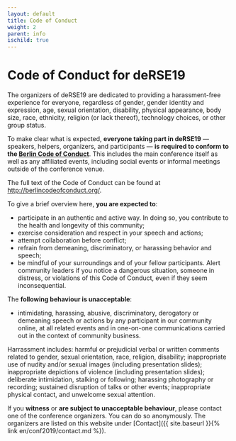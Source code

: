 ```yaml
--- 
layout: default 
title: Code of Conduct
weight: 2
parent: info
ischild: true
---
```


# Code of Conduct for deRSE19

The organizers of deRSE19 are dedicated to providing a harassment-free experience for everyone, regardless of gender, gender identity and expression, age, sexual orientation, disability, physical appearance, body size, race, ethnicity, religion (or lack thereof), technology choices, or other group status.

To make clear what is expected, **everyone taking part in deRSE19** — speakers, helpers, organizers, and participants — **is required to conform to the [Berlin Code of Conduct](http://berlincodeofconduct.org/)**. This includes the main conference itself as well as any affiliated events, including social events or informal meetings outside of the conference venue.

The full text of the Code of Conduct can be found at <http://berlincodeofconduct.org/>.

To give a brief overview here, **you are expected to**:

- participate in an authentic and active way. In doing so, you contribute to the health and longevity of this community;
- exercise consideration and respect in your speech and actions;
- attempt collaboration before conflict;
- refrain from demeaning, discriminatory, or harassing behavior and speech;
- be mindful of your surroundings and of your fellow participants. Alert community leaders if you notice a dangerous situation, someone in distress, or violations of this Code of Conduct, even if they seem inconsequential.

The **following behaviour is unacceptable**:

- intimidating, harassing, abusive, discriminatory, derogatory or demeaning speech or actions by any participant in our community online, at all related events and in one-on-one communications carried out in the context of community business.

Harrassment includes: harmful or prejudicial verbal or written comments related to gender, sexual orientation, race, religion, disability; inappropriate use of nudity and/or sexual images (including presentation slides); inappropriate depictions of violence (including presentation slides); deliberate intimidation, stalking or following; harassing photography or recording; sustained disruption of talks or other events; inappropriate physical contact, and unwelcome sexual attention.

If you **witness** or **are subject to unacceptable behaviour**, please contact one of the conference organizers. You can do so anonymously. The organizers are listed on this website under [Contact]({{ site.baseurl }}{% link en/conf2019/contact.md %}).
